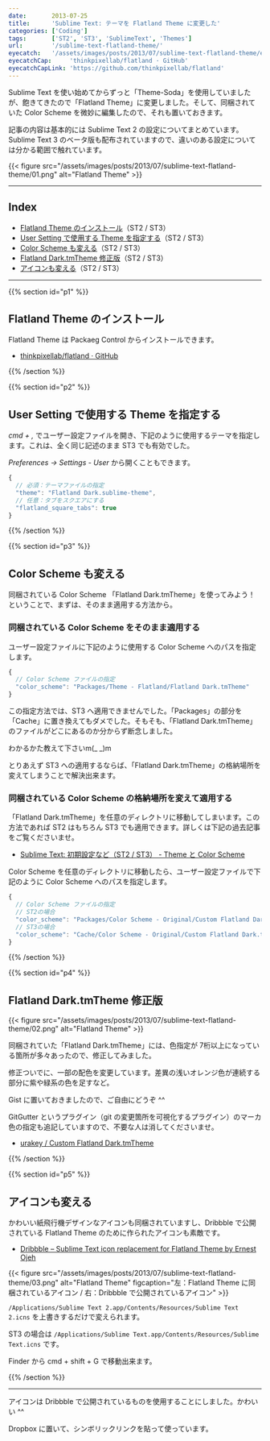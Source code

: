 ```yaml
---
date:       2013-07-25
title:      'Sublime Text: テーマを Flatland Theme に変更した'
categories: ['Coding']
tags:       ['ST2', 'ST3', 'SublimeText', 'Themes']
url:        '/sublime-text-flatland-theme/'
eyecatch:   '/assets/images/posts/2013/07/sublime-text-flatland-theme/eyecatch.png'
eyecatchCap:     'thinkpixellab/flatland · GitHub'
eyecatchCapLink: 'https://github.com/thinkpixellab/flatland'
---
```


Sublime Text を使い始めてからずっと「Theme-Soda」を使用していましたが、飽きてきたので「Flatland Theme」に変更しました。そして、同梱されていた Color Scheme を微妙に編集したので、それも置いておきます。

記事の内容は基本的には Sublime Text 2 の設定についてまとめています。Sublime Text 3 のベータ版も配布されていますので、違いのある設定については分かる範囲で触れています。

{{< figure src="/assets/images/posts/2013/07/sublime-text-flatland-theme/01.png" alt="Flatland Theme" >}}

---

## Index

- [Flatland Theme のインストール](#p1)（ST2 / ST3）
- [User Setting で使用する Theme を指定する](#p2)（ST2 / ST3）
- [Color Scheme も変える](#p3)（ST2 / ST3）
- [Flatland Dark.tmTheme 修正版](#p4)（ST2 / ST3）
- [アイコンも変える](#p5)（ST2 / ST3）

---

{{% section id="p1" %}}

## Flatland Theme のインストール

Flatland Theme は Packaeg Control からインストールできます。

- [thinkpixellab/flatland · GitHub](https://github.com/thinkpixellab/flatland)

{{% /section %}}

{{% section id="p2" %}}

## User Setting で使用する Theme を指定する

*cmd + ,* でユーザー設定ファイルを開き、下記のように使用するテーマを指定します。これは、全く同じ記述のまま ST3 でも有効でした。

*Preferences -> Settings - User* から開くこともできます。

```javascript
{
  // 必須：テーマファイルの指定
  "theme": "Flatland Dark.sublime-theme",
  // 任意：タブをスクエアにする
  "flatland_square_tabs": true
}
```

{{% /section %}}

{{% section id="p3" %}}

## Color Scheme も変える

同梱されている Color Scheme 「Flatland Dark.tmTheme」を使ってみよう！ということで、まずは、そのまま適用する方法から。

### 同梱されている Color Scheme をそのまま適用する

ユーザー設定ファイルに下記のように使用する  Color Scheme へのパスを指定します。

```javascript
{
  // Color Scheme ファイルの指定
  "color_scheme": "Packages/Theme - Flatland/Flatland Dark.tmTheme"
}
```

この指定方法では、ST3 へ適用できませんでした。「Packages」の部分を「Cache」に置き換えてもダメでした。そもそも、「Flatland Dark.tmTheme」のファイルがどこにあるのか分からず断念しました。

わかるかた教えて下さいm(_ _)m

とりあえず ST3 への適用するならば、「Flatland Dark.tmTheme」の格納場所を変えてしまうことで解決出来ます。

### 同梱されている Color Scheme の格納場所を変えて適用する

「Flatland Dark.tmTheme」を任意のディレクトリに移動してしまいます。この方法であれば ST2 はもちろん ST3 でも適用できます。詳しくは下記の過去記事をご覧くださいませ。

- [Sublime Text: 初期設定など（ST2 / ST3） - Theme と Color Scheme](#p3)

Color Scheme を任意のディレクトリに移動したら、ユーザー設定ファイルで下記のように Color Scheme へのパスを指定します。

```javascript
{
  // Color Scheme ファイルの指定
  // ST2の場合
  "color_scheme": "Packages/Color Scheme - Original/Custom Flatland Dark.tmTheme"
  // ST3の場合
  "color_scheme": "Cache/Color Scheme - Original/Custom Flatland Dark.tmTheme"
}
```

{{% /section %}}

{{% section id="p4" %}}

## Flatland Dark.tmTheme 修正版

{{< figure src="/assets/images/posts/2013/07/sublime-text-flatland-theme/02.png" alt="Flatland Theme" >}}

同梱されていた「Flatland Dark.tmTheme」には、色指定が 7桁以上になっている箇所が多々あったので、修正してみました。

修正ついでに、一部の配色を変更しています。差異の浅いオレンジ色が連続する部分に紫や緑系の色を足すなど。

Gist に置いておきましたので、ご自由にどうぞ ^^

GitGutter というプラグイン（git の変更箇所を可視化するプラグイン）のマーカ色の指定も追記していますので、不要な人は消してくださいませ。

- [urakey / Custom Flatland Dark.tmTheme](https://gist.github.com/urakey/6067816)

{{% /section %}}

{{% section id="p5" %}}

## アイコンも変える

かわいい紙飛行機デザインなアイコンも同梱されていますし、Dribbble で公開されている Flatland Theme のために作られたアイコンも素敵です。

- [Dribbble – Sublime Text icon replacement for Flatland Theme by Ernest Ojeh](http://dribbble.com/shots/1027361-Sublime-Text-icon-replacement-for-Flatland-Theme)

{{< figure src="/assets/images/posts/2013/07/sublime-text-flatland-theme/03.png" alt="Flatland Theme" figcaption="左：Flatland Theme に同梱されているアイコン / 右：Dribbble で公開されているアイコン" >}}

`/Applications/Sublime Text 2.app/Contents/Resources/Sublime Text 2.icns` を上書きするだけで変えられます。

ST3 の場合は `/Applications/Sublime Text.app/Contents/Resources/Sublime Text.icns` です。

Finder から cmd + shift + G で移動出来ます。

{{% /section %}}


---

アイコンは Dribbble で公開されているものを使用することにしました。かわいい ^^

Dropbox に置いて、シンボリックリンクを貼って使っています。
